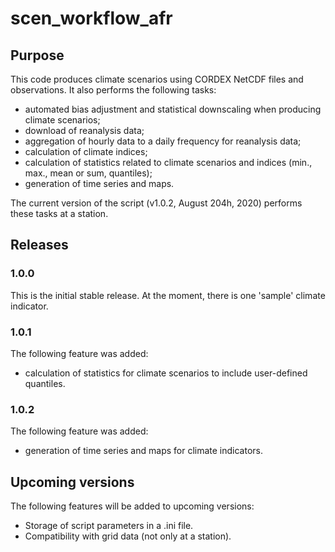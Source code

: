 # scen_workflow_afr

## Purpose

This code produces climate scenarios using CORDEX NetCDF files and observations. It also performs the following tasks:
- automated bias adjustment and statistical downscaling when producing climate scenarios;
- download of reanalysis data;
- aggregation of hourly data to a daily frequency for reanalysis data;
- calculation of climate indices;
- calculation of statistics related to climate scenarios and indices (min., max., mean or sum, quantiles);
- generation of time series and maps.

The current version of the script (v1.0.2, August 204h, 2020) performs these tasks at a station.

## Releases
### 1.0.0

This is the initial stable release.
At the moment, there is one 'sample' climate indicator.

### 1.0.1

The following feature was added:
- calculation of statistics for climate scenarios to include user-defined quantiles.

### 1.0.2

The following feature was added:
- generation of time series and maps for climate indicators.

## Upcoming versions

The following features will be added to upcoming versions:
- Storage of script parameters in a .ini file.
- Compatibility with grid data (not only at a station).
